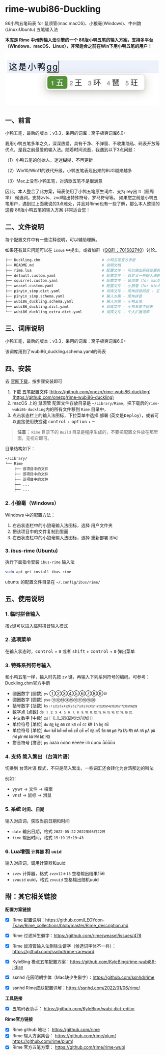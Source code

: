 # rime-wubi86-Duckling
86小鸭五笔码表 for 鼠须管(mac:macOS)、小狼毫(Windows)、中州韵(Linux:Ubuntu) 五笔输入法


<b>本库是 Rime 中州韵输入法引擎的一个 86版小鸭五笔的输入方案，支持多平台（Windows、macOS、Linux），非常适合之前在Win下用小鸭五笔的用户！</b>


<img width="500" src="https://github.com/onezg/images-for-github/blob/main/rime-wubi86-duckling/rime-duckling-pifu-macgreen.jpg">

## 一、前言
小鸭五笔，最后的版本：v3.3，采用的词库：窝子极爽词库6.0+

我用小鸭五笔多年之久，深深热爱，具有干净、不弹窗、不收集隐私、码表开放等优点，是我之前最爱的输入法。随着时间流逝，我遇到以下3点问题：

（1）小鸭五笔的创始人，迷迷糊糊，不再更新

（2）Win10/Win11的跌代升级，小鸭五笔表现出来的BUG越来越多

（3）Mac上没有小鸭五笔，对清歌五笔不是很满意

因此，本人整合了此方案，码表使用了小鸭五笔原生词库、支持irey出 π（圆周率） 候选词，支持zvts、zvdl输出特殊符号、罗马符号等。
如果您之前是小鸭五笔用户，遇到过上面我说的3点难处，并且对Rime也有一些了解，那么本人整理的这套 86版小鸭五笔的输入方案 非常适合您！


## 二、文件说明
每个配置文件中有一些注释说明，可以辅助理解。

如果还有其它问题可以在 `issue` 中提出，或者加群（[QQ群：701682740](https://qm.qq.com/cgi-bin/qm/qr?k=MGCxOwYp9GpwMe653vWpPqHmxiYCYM2r&jump_from=webapi)）讨论。

```bash
├── Duckling.chm                            # 小鸭五笔官方手册
├── README.md                               # 说明文档
├── rime.lua                                # 配置文件 - 可以输出系统变量的函数
├── default.custom.yaml                     # 配置文件 - 自定义一些输入法的功能：标点，二三候选等
├── squirrel.custom.yaml                    # 配置文件 - 鼠须管（for macOS）输入法候选词界面
├── weasel.custom.yaml                      # 配置文件 - 小狼毫（for Windows）输入法候选词界面
├── pinyin_simp.dict.yaml                   # 词库文件 - 简体拼音码表 - 五笔中拼音输入需要的
├── pinyin_simp.schema.yaml                 # 输入方案 - 简体拼音
├── wubi86_duckling.schema.yaml             # 输入方案 - 小鸭五笔
├── wubi86_duckling.dict.yaml               # 词库文件 - 小鸭五笔主码表
└── wubi86_duckling_extra.dict.yaml         # 词库文件 - 个人扩展词库
```

## 三、词库说明
小鸭五笔，最后的版本：v3.3，采用的词库：窝子极爽词库6.0+

该词库用到了wubi86_duckling.schema.yaml的码表

## 四、安装

去 [官网下载](https://rime.im/download/)，按步骤安装即可

1. 下载 五笔配置文件 [https://github.com/onezg/rime-wubi86-duckling](https://github.com/onezg/rime-wubi86-duckling)
2. macOS 上的 鼠须管 配置文件存放目录是 `~/Library/Rime`，把下载后的`rime-wubi86-duckling`内的所有文件移到 `Rime` 目录中，
3. 点击状态栏上的输入法图标，下拉菜单中选择 <kbd>部署</kbd> (英文是<kbd>Deploy</kbd>），或者可以直接使用快捷键 <kbd>control</kbd> + <kbd>option</kbd> + <kbd>~</kbd>

> **注意：** `Rime` 目录下的 `Build` 目录是程序生成的，不要把配置文件放在那里面，无视它即可。

目录结构如下：
```bash
~/Library/
└── Rime
    ├── 该项目中的文件
    ├── 该项目中的文件
    ├── 该项目中的文件
    ├── ...
    ├── ...
```


### 2. 小狼毫（Windows）

Windows 中的配置方法：
1. 右击状态栏中的小狼毫输入法图标，选择 <kbd>用户文件夹</kbd>
2. 把该项目中的文件复制到里面
3. 右击状态栏中的小狼毫输入法图标，选择 <kbd>重新部署</kbd> 即可


### 3. ibus-rime (Ubuntu)

执行下面指令安装 `ibus-rime` 输入法

```bash
sudo apt-get install ibus-rime
```

ubuntu 的配置文件目录在 `~/.config/ibus/rime/`

## 五、使用说明

### 1. 临时拼音输入
按<kbd>z</kbd>键可以进入临时拼音输入模式

### 2. 选项菜单
在输入状态时，<kbd>control</kbd> + <kbd>0</kbd> 或者 <kbd>shift</kbd> + <kbd>control</kbd> + <kbd>0</kbd> 弹出菜单

### 3. 特殊系列符号输入
和小鸭五笔一样，输入时先按 zv 键，再输入下列系列符号的编码。可参考：Duckling.chm官方手册

- 圆圈数字 [圆数]	`ys`	①②③④⑤⑥⑦⑧⑨⑩
- 圆圈数字 [圆数]	`yse`	⑪⑫⑬⑭⑮⑯⑰⑱⑲⑳
- 括号数字 [括数]	`ks`	⑴⑵⑶⑷⑸⑹⑺⑻⑼⑽⑾⑿⒀⒁⒂⒃⒄⒅⒆⒇
- 数字点   [点数]	`ds`	⒈⒉⒊⒋⒌⒍⒎⒏⒐⒑⒒⒓⒔⒕⒖⒗⒘⒙⒚⒛
- 中文数字 [中数]	`zs`	㈠㈡㈢㈣㈤㈥㈦㈧㈨㈩
- 单位符号 [单位]	`dw`	㎎ ㎏ ㎜ ㎝ ㎞ ㎡ ㏄ ㏎ ㏑ ㏒ ㏕
- 单位符号 [单位]	`dwe`	㎢ ㎦ ㎟ ㎣ ㎠ ㎤ ㎥ ㎧ ㎨ ㎙ ㎚ ㎛ ㎩ ㎪ ㎫ ㎃ ㎁ ㎂ ㎺ ㎻ ㎼ ㎽ ㎾ ㎿ ㏀ ㏁
- 拼音符号 [拼音]	`py`	āáǎà ōóǒò êēéěè īíǐì ūúǔù ǖǘǚǜü


### 4. 支持 简入繁出（台湾片语）
切换到 台湾片语 模式，不只是简入繁出，一些词汇还会转化为台湾那边的叫法

例如：
- yywr -> 文件 -> 檔案
- vnsf -> 鼠标 -> 滑鼠


### 5. 系统 `时间`、`日期`
输入对应词，获取当前日期和时间
- `date` 输出日期，格式 `2022-05-22` `2022年05月22日`
- `time` 输出时间，格式 `15:19` `15:19:43`

### 6. Lua增强 `计算器` 和 `uuid`
输入对应词，调用计算器和uuid
- `zvzv` 计算器，格式 `zvzv12＊13` 空格输出结果156
- `zvuuid` uuid，格式 `zvuuid` 空格输出随机uuid



## 附：其它相关链接

__配置方案链接__
- [x] Rime 配置说明：https://github.com/LEOYoon-Tsaw/Rime_collections/blob/master/Rime_description.md
- [x] Rime 过滤掉生僻字：https://github.com/rime/weasel/issues/478
- [x] Rime 鼠须管输入法删除生僻字（候选词字体不一样）：https://github.com/ssnhd/rime-rareword
- [x] KyleBing 极点五笔配置方案：https://github.com/KyleBing/rime-wubi86-jidian
- [x] ssnhd 花园明朝字体（Mac缺少生僻字）：https://github.com/ssnhd/rime
- [x] ssnhd Rime皮肤配置详解：https://ssnhd.com/2022/01/06/rime/


__工具链接__
- [x] 五笔码表助手： https://github.com/KyleBing/wubi-dict-editor

__Rime官方链接__
- [x] Rime github 地址： https://github.com/rime
- [x] Rime 输入方案集合： https://github.com/rime/plum( https://github.com/rime/plum)
- [x] Rime 官方五笔方案： https://github.com/rime/rime-wubi 